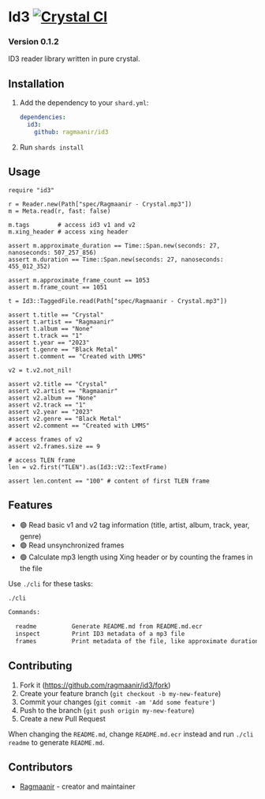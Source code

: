 # Id3 [![Crystal CI](https://github.com/Ragmaanir/id3/actions/workflows/crystal.yml/badge.svg)](https://github.com/Ragmaanir/id3/actions/workflows/crystal.yml)

### Version 0.1.2

ID3 reader library written in pure crystal.

## Installation

1. Add the dependency to your `shard.yml`:

   ```yaml
   dependencies:
     id3:
       github: ragmaanir/id3
   ```

2. Run `shards install`

## Usage

```crystal
require "id3"
```

```crystal
r = Reader.new(Path["spec/Ragmaanir - Crystal.mp3"])
m = Meta.read(r, fast: false)

m.tags        # access id3 v1 and v2
m.xing_header # access xing header

assert m.approximate_duration == Time::Span.new(seconds: 27, nanoseconds: 507_257_856)
assert m.duration == Time::Span.new(seconds: 27, nanoseconds: 455_012_352)

assert m.approximate_frame_count == 1053
assert m.frame_count == 1051

```

```crystal
t = Id3::TaggedFile.read(Path["spec/Ragmaanir - Crystal.mp3"])

assert t.title == "Crystal"
assert t.artist == "Ragmaanir"
assert t.album == "None"
assert t.track == "1"
assert t.year == "2023"
assert t.genre == "Black Metal"
assert t.comment == "Created with LMMS"

v2 = t.v2.not_nil!

assert v2.title == "Crystal"
assert v2.artist == "Ragmaanir"
assert v2.album == "None"
assert v2.track == "1"
assert v2.year == "2023"
assert v2.genre == "Black Metal"
assert v2.comment == "Created with LMMS"

# access frames of v2
assert v2.frames.size == 9

# access TLEN frame
len = v2.first("TLEN").as(Id3::V2::TextFrame)

assert len.content == "100" # content of first TLEN frame

```


## Features

- 🟢 Read basic v1 and v2 tag information (title, artist, album, track, year, genre)
- 🟢 Read unsynchronized frames
- 🟢 Calculate mp3 length using Xing header or by counting the frames in the file

Use `./cli` for these tasks:

```bash
./cli

Commands:

  readme          Generate README.md from README.md.ecr
  inspect         Print ID3 metadata of a mp3 file
  frames          Print metadata of the file, like approximate duration, exact duration, frames, ...


```

## Contributing

1. Fork it (<https://github.com/ragmaanir/id3/fork>)
2. Create your feature branch (`git checkout -b my-new-feature`)
3. Commit your changes (`git commit -am 'Add some feature'`)
4. Push to the branch (`git push origin my-new-feature`)
5. Create a new Pull Request

When changing the `README.md`, change `README.md.ecr` instead and run `./cli readme` to generate `README.md`.

## Contributors

- [Ragmaanir](https://github.com/ragmaanir) - creator and maintainer
